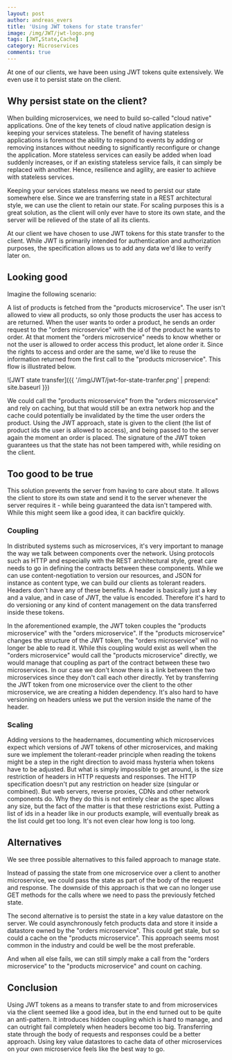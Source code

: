 ```yaml
---
layout: post
author: andreas_evers
title: 'Using JWT tokens for state transfer'
image: /img/JWT/jwt-logo.png
tags: [JWT,State,Cache]
category: Microservices
comments: true
---
```


At one of our clients, we have been using JWT tokens quite extensively.
We even use it to persist state on the client.

## Why persist state on the client?

When building microservices, we need to build so-called "cloud native" applications.
One of the key tenets of cloud native application design is keeping your services stateless.
The benefit of having stateless applications is foremost the ability to respond to events by adding or removing instances without needing to significantly reconfigure or change the application.
More stateless services can easily be added when load suddenly increases, or if an existing stateless service fails, it can simply be replaced with another.
Hence, resilience and agility, are easier to achieve with stateless services.

Keeping your services stateless means we need to persist our state somewhere else.
Since we are transferring state in a REST architectural style, we can use the client to retain our state.
For scaling purposes this is a great solution, as the client will only ever have to store its own state, and the server will be relieved of the state of all its clients.

At our client we have chosen to use JWT tokens for this state transfer to the client.
While JWT is primarily intended for authentication and authorization purposes, the specification allows us to add any data we'd like to verify later on.

## Looking good

Imagine the following scenario:

A list of products is fetched from the "products microservice".
The user isn't allowed to view all products, so only those products the user has access to are returned.
When the user wants to order a product, he sends an order request to the "orders microservice" with the id of the product he wants to order.
At that moment the "orders microservice" needs to know whether or not the user is allowed to order access this product, let alone order it.
Since the rights to access and order are the same, we'd like to reuse the information returned from the first call to the "products microservice".
This flow is illustrated below.

![JWT state transfer]({{ '/img/JWT/jwt-for-state-tranfer.png' | prepend: site.baseurl }})

We could call the "products microservice" from the "orders microservice" and rely on caching, but that would still be an extra network hop and the cache could potentially be invalidated by the time the user orders the product.
Using the JWT approach, state is given to the client (the list of product ids the user is allowed to access), and being passed to the server again the moment an order is placed.
The signature of the JWT token guarantees us that the state has not been tampered with, while residing on the client.

## Too good to be true

This solution prevents the server from having to care about state.
It allows the client to store its own state and send it to the server whenever the server requires it - while being guaranteed the data isn't tampered with.
While this might seem like a good idea, it can backfire quickly.

### Coupling

In distributed systems such as microservices, it's very important to manage the way we talk between components over the network.
Using protocols such as HTTP and especially with the REST architectural style, great care needs to go in defining the contracts between these components.
While we can use content-negotiation to version our resources, and JSON for instance as content type, we can build our clients as tolerant readers.
Headers don't have any of these benefits.
A header is basically just a key and a value, and in case of JWT, the value is encoded.
Therefore it's hard to do versioning or any kind of content management on the data transferred inside these tokens.

In the aforementioned example, the JWT token couples the "products microservice" with the "orders microservice".
If the "products microservice" changes the structure of the JWT token, the "orders microservice" will no longer be able to read it.
While this coupling would exist as well when the "orders microservice" would call the "products microservice" directly, we would manage that coupling as part of the contract between these two microservices.
In our case we don't know there is a link between the two microservices since they don't call each other directly.
Yet by transferring the JWT token from one microservice over the client to the other microservice, we are creating a hidden dependency.
It's also hard to have versioning on headers unless we put the version inside the name of the header.

### Scaling

Adding versions to the headernames, documenting which microservices expect which versions of JWT tokens of other microservices, and making sure we implement the tolerant-reader principle when reading the tokens might be a step in the right direction to avoid mass hysteria when tokens have to be adjusted.
But what is simply impossible to get around, is the size restriction of headers in HTTP requests and responses.
The HTTP specification doesn't put any restriction on header size (singular or combined).
But web servers, reverse proxies, CDNs and other network components do.
Why they do this is not entirely clear as the spec allows any size, but the fact of the matter is that these restrictions exist.
Putting a list of ids in a header like in our products example, will eventually break as the list could get too long.
It's not even clear how long is too long.

## Alternatives

We see three possible alternatives to this failed approach to manage state.

Instead of passing the state from one microservice over a client to another microservice, we could pass the state as part of the body of the request and response.
The downside of this approach is that we can no longer use GET methods for the calls where we need to pass the previously fetched state.

The second alternative is to persist the state in a key value datastore on the server.
We could asynchronously fetch products data and store it inside a datastore owned by the "orders microservice".
This could get stale, but so could a cache on the "products microservice".
This approach seems most common in the industry and could be well be the most preferable.

And when all else fails, we can still simply make a call from the "orders microservice" to the "products microservice" and count on caching.

## Conclusion

Using JWT tokens as a means to transfer state to and from microservices via the client seemed like a good idea, but in the end turned out to be quite an anti-pattern.
It introduces hidden coupling which is hard to manage, and can outright fail completely when headers become too big.
Transferring state through the body of requests and responses could be a better approach.
Using key value datastores to cache data of other microservices on your own microservice feels like the best way to go.
